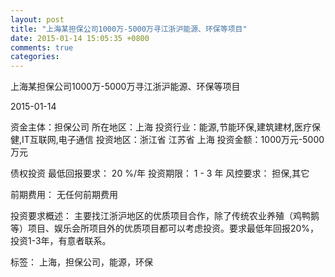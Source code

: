 ```yaml
---
layout: post
title: "上海某担保公司1000万-5000万寻江浙沪能源、环保等项目"
date: 2015-01-14 15:05:35 +0800
comments: true
categories: 
---
```

上海某担保公司1000万-5000万寻江浙沪能源、环保等项目



2015-01-14

资金主体：担保公司
所在地区：上海
投资行业：能源,节能环保,建筑建材,医疗保健,IT互联网,电子通信
投资地区：浙江省 江苏省 上海
投资金额：1000万元-5000万元

债权投资
最低回报要求：
                            20 %/年
                                                                                投资期限：
                            1 - 3 年
                                                                                                                                        风控要求：
                            担保,其它

前期费用：
无任何前期费用

投资要求概述：
主要找江浙沪地区的优质项目合作，除了传统农业养殖（鸡鸭鹅等）项目、娱乐会所项目外的优质项目都可以考虑投资。要求最低年回报20%，投资1-3年，有意者联系。

标签：
上海，担保公司，能源，环保

